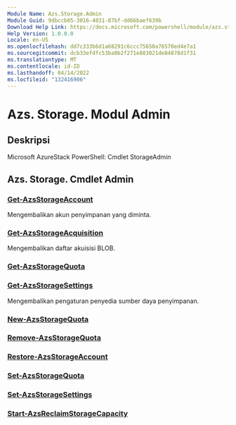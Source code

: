 ```yaml
---
Module Name: Azs.Storage.Admin
Module Guid: 9dbccb05-3016-4031-87bf-dd66baef639b
Download Help Link: https://docs.microsoft.com/powershell/module/azs.storage.admin
Help Version: 1.0.0.0
Locale: en-US
ms.openlocfilehash: dd7c333b6d1a68291c6ccc75650a76570ed4e7a1
ms.sourcegitcommit: dcb33efdfc53ba0b2f271e883021de84878d1f31
ms.translationtype: MT
ms.contentlocale: id-ID
ms.lasthandoff: 04/14/2022
ms.locfileid: "132416906"
---
```

# Azs. Storage. Modul Admin
## Deskripsi
Microsoft AzureStack PowerShell: Cmdlet StorageAdmin

## Azs. Storage. Cmdlet Admin
### [Get-AzsStorageAccount](Get-AzsStorageAccount.md)
Mengembalikan akun penyimpanan yang diminta.

### [Get-AzsStorageAcquisition](Get-AzsStorageAcquisition.md)
Mengembalikan daftar akuisisi BLOB.

### [Get-AzsStorageQuota](Get-AzsStorageQuota.md)


### [Get-AzsStorageSettings](Get-AzsStorageSettings.md)
Mengembalikan pengaturan penyedia sumber daya penyimpanan.

### [New-AzsStorageQuota](New-AzsStorageQuota.md)


### [Remove-AzsStorageQuota](Remove-AzsStorageQuota.md)


### [Restore-AzsStorageAccount](Restore-AzsStorageAccount.md)


### [Set-AzsStorageQuota](Set-AzsStorageQuota.md)


### [Set-AzsStorageSettings](Set-AzsStorageSettings.md)


### [Start-AzsReclaimStorageCapacity](Start-AzsReclaimStorageCapacity.md)


